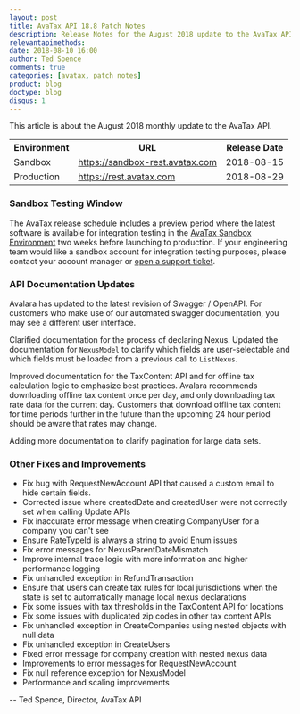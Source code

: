 ```yaml
---
layout: post
title: AvaTax API 18.8 Patch Notes
description: Release Notes for the August 2018 update to the AvaTax API
relevantapimethods:
date: 2018-08-10 16:00
author: Ted Spence
comments: true
categories: [avatax, patch notes]
product: blog
doctype: blog
disqus: 1
---
```


This article is about the August 2018 monthly update to the AvaTax API.

<div class="mobile-table">
    <table class="styled-table">
        <tr>
            <th>Environment</th>
            <th>URL</th>
            <th>Release Date</th>
        </tr>
        <tr>
            <td>Sandbox</td>
            <td><a href="https://sandbox-rest.avatax.com">https://sandbox-rest.avatax.com</a></td>
            <td>2018-08-15</td>
        </tr>
        <tr>
            <td>Production</td>
            <td><a href="https://rest.avatax.com">https://rest.avatax.com</a></td>
            <td>2018-08-29</td>
        </tr>
    </table>
</div>

<h3>Sandbox Testing Window</h3>

The AvaTax release schedule includes a preview period where the latest software is available for integration testing in the [AvaTax Sandbox Environment](https://sandbox-rest.avatax.com) two weeks before launching to production. If your engineering team would like a sandbox account for integration testing purposes, please contact your account manager or [open a support ticket](https://help.avalara.com/Directory/Contact_Avalara/Submit_a_Case).

<h3>API Documentation Updates</h3>

Avalara has updated to the latest revision of Swagger / OpenAPI.  For customers who make use of our automated swagger documentation, you may see a different user interface.

Clarified documentation for the process of declaring Nexus.  Updated the documentation for `NexusModel` to clarify which fields are user-selectable and which fields must be loaded from a previous call to `ListNexus`.

Improved documentation for the TaxContent API and for offline tax calculation logic to emphasize best practices.  Avalara recommends downloading offline tax content once per day, and only downloading tax rate data for the current day. Customers that download offline tax content for time periods further in the future than the upcoming 24 hour period should be aware that rates may change.

Adding more documentation to clarify pagination for large data sets.

<h3>Other Fixes and Improvements</h3>

<ul class="normal">
    <li>Fix bug with RequestNewAccount API that caused a custom email to hide certain fields.</li>
    <li>Corrected issue where createdDate and createdUser were not correctly set when calling Update APIs</li>
    <li>Fix inaccurate error message when creating CompanyUser for a company you can't see</li>
    <li>Ensure RateTypeId is always a string to avoid Enum issues</li>
    <li>Fix error messages for NexusParentDateMismatch</li>
    <li>Improve internal trace logic with more information and higher performance logging</li>
    <li>Fix unhandled exception in RefundTransaction</li>
    <li>Ensure that users can create tax rules for local jurisdictions when the state is set to automatically manage local nexus declarations</li>
    <li>Fix some issues with tax thresholds in the TaxContent API for locations</li>
    <li>Fix some issues with duplicated zip codes in other tax content APIs</li>
    <li>Fix unhandled exception in CreateCompanies using nested objects with null data</li>
    <li>Fix unhandled exception in CreateUsers</li>
    <li>Fixed error message for company creation with nested nexus data</li>
    <li>Improvements to error messages for RequestNewAccount</li>
    <li>Fix null reference exception for NexusModel</li>
    <li>Performance and scaling improvements</li>
</ul>

-- Ted Spence, Director, AvaTax API

